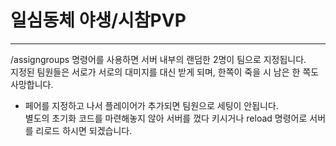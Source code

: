 # 일심동체 야생/시참PVP

---

/assigngroups 명령어를 사용하면 서버 내부의 랜덤한 2명이 팀으로 지정됩니다.  
지정된 팀원들은 서로가 서로의 대미지를 대신 받게 되며, 한쪽이 죽을 시 남은 한 쪽도 사망합니다.  
+ 페어를 지정하고 나서 플레이어가 추가되면 팀원으로 세팅이 안됩니다.  
별도의 초기화 코드를 마련해놓지 않아 서버를 껐다 키시거나 reload 명령어로 서버를 리로드 하시면 되겠습니다. 
